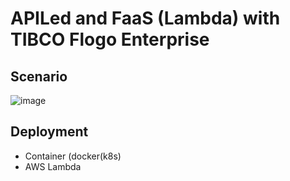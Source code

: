 # APILed and FaaS (Lambda) with TIBCO Flogo Enterprise

## Scenario

![image](https://github.com/user-attachments/assets/5a24d8a4-9f77-48c9-b085-082d9139ccc5)

## Deployment
- Container (docker(k8s)
- AWS Lambda
